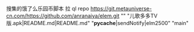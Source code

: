 搜集的饿了么乐园币脚本
拉
ql repo https://git.metauniverse-cn.com/https://github.com/anranaiya/elem.git "" "儿歌多多TV版.apk|README.md|README.md" "__pycache__|sendNotify|elm2500" "main"
